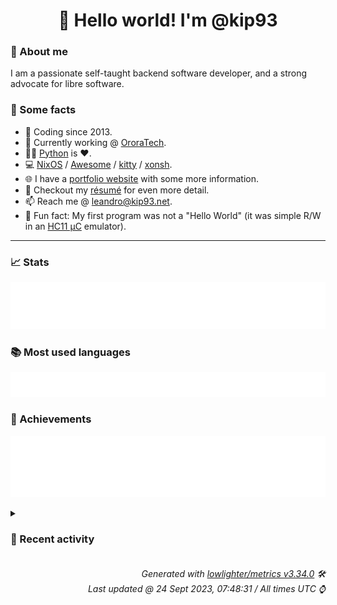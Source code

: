 <!-- README template, populated using this action:
     https://github.com/kip93/kip93/blob/main/.github/workflows/readme.yml. -->

<h1 align="center">👋 Hello world! I'm @kip93</h1> <!-- LOGIN => username -->

### 👤 About me

I am a passionate self-taught backend software developer, and a strong advocate for libre software.


### 💬 Some facts

* 📅 Coding since 2013.
* 💼 Currently working @ [OroraTech](https://ororatech.com/).
* 👨‍💻 [Python](https://github.com/search?q=user%3Akip93&l=python) is ❤️. <!-- LOGIN => username -->
* 💻 [NixOS](https://github.com/NixOS/) /
     [Awesome](https://github.com/awesomeWM/) /
     [kitty](https://github.com/kovidgoyal/kitty/) /
     [xonsh](https://github.com/xonsh/).
* 🌐 I have a [portfolio website](https://kip93.net/) with some more information.
* 📝 Checkout my [résumé](https://kip93.net/resume/) for even more detail.
* 📫 Reach me @ [leandro@kip93.net](mailto:leandro@kip93.net).
* 🎲 Fun fact: My first program was not a "Hello World" (it was simple R/W in an [HC11 µC](https://en.wikipedia.org/wiki/68HC11) emulator).


-----------------------------------------------------------------------------------------------------------------------


### 📈 Stats

![](./stats.svg)


### 📚 Most used languages <!-- by percentage, in decreasing order -->

![](./languages.svg)


### 🏅 Achievements

![](./achievements.svg)


<details> <!-- Last activity -->
<!-- Almost verbatim copy of https://github.com/lowlighter/metrics/blob/latest/source/templates/markdown/partials/activity.ejs, but restructured to be foldable. -->
<summary><h3>📰 Recent activity</h3></summary>

* ➡️ Pushed 1 commit in [kip93/nixplusplus](https://github.com/kip93/nixplusplus) on branch `main`
  * [#8bae20e](https://github.com/kip93/nixplusplus/commit/8bae20e) The great linting
  * *On 23 Sept 2023, 18:01:36*
* ➡️ Pushed 1 commit in [kip93/nixplusplus](https://github.com/kip93/nixplusplus) on branch `main`
  * [#0c1cf58](https://github.com/kip93/nixplusplus/commit/0c1cf58) Fix hydra complaining about null field
  * *On 23 Sept 2023, 12:58:30*
* ➡️ Pushed 2 commits in [kip93/nixplusplus](https://github.com/kip93/nixplusplus) on branch `main`
  * [#6eb1bad](https://github.com/kip93/nixplusplus/commit/6eb1bad) Remove reduntant entries?
  * [#02f1ac9](https://github.com/kip93/nixplusplus/commit/02f1ac9) Adding a bit more flavour to the flake description

How do you do, fellow kids?
  * *On 23 Sept 2023, 12:52:30*
* ➡️ Pushed 2 commits in [kip93/nixplusplus](https://github.com/kip93/nixplusplus) on branch `main`
  * [#92ff7ed](https://github.com/kip93/nixplusplus/commit/92ff7ed) Fix format
  * [#18732b5](https://github.com/kip93/nixplusplus/commit/18732b5) List out sources
  * *On 23 Sept 2023, 12:01:52*
</details>


<h6 align="right"><em>
    Generated with <a href="https://github.com/lowlighter/metrics/tree/latest/">lowlighter/metrics v3.34.0</a> 🛠️<br> <!-- VERSION => MAJOR.minor.patch -->
    Last updated @ 24 Sept 2023, 07:48:31 / All times UTC ⌚ <!-- meta.generated => DD/MM/YYYY, hh:mm -->
</em></h6>
